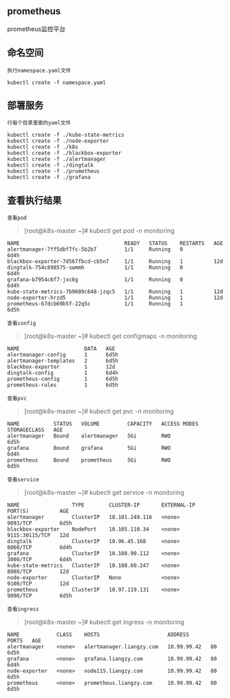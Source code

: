 ## prometheus
prometheus监控平台

## 命名空间
`执行namespace.yaml文件`
```
kubectl create -f namespace.yaml
```
## 部署服务
`行每个目录里面的yaml文件`
```
kubectl create -f ./kube-state-metrics
kubectl create -f ./node-exporter
kubectl create -f ./k8s
kubectl create -f ./blackbox-exporter
kubectl create -f ./alertmanager
kubectl create -f ./dingtalk
kubectl create -f ./prometheus
kubectl create -f ./grafana
```

## 查看执行结果
`查看pod`
>[root@k8s-master ~]# kubectl get pod -n monitoring 
```
NAME                                  READY   STATUS    RESTARTS   AGE
alertmanager-7ff5dbf7fc-5b2b7         1/1     Running   0          6d4h
blackbox-exporter-7d567fbcd-cb5n7     1/1     Running   1          12d
dingtalk-754c898575-swmmh             1/1     Running   0          6d4h
grafana-b7954c6f7-jxc6g               1/1     Running   0          6d4h
kube-state-metrics-7b9689c648-jzqc5   1/1     Running   1          12d
node-exporter-hrzd5                   1/1     Running   1          12d
prometheus-67dcb69b5f-22q5c           1/1     Running   1          6d5h
```
`查看config`
>[root@k8s-master ~]# kubectl get configmaps -n monitoring 
```
NAME                     DATA   AGE
alertmanager-config      1      6d5h
alertmanager-templates   2      6d5h
blackbox-exporter        1      12d
dingtalk-config          1      6d4h
prometheus-config        1      6d5h
prometheus-rules         1      6d5h
```
`查看pvc`
>[root@k8s-master ~]# kubectl get pvc -n monitoring 
```
NAME           STATUS   VOLUME         CAPACITY   ACCESS MODES   STORAGECLASS   AGE
alertmanager   Bound    alertmanager   5Gi        RWO                           6d5h
grafana        Bound    grafana        5Gi        RWO                           6d4h
prometheus     Bound    prometheus     5Gi        RWO                           6d5h
```
`查看service`
>[root@k8s-master ~]# kubectl get service -n monitoring 
```
NAME                 TYPE        CLUSTER-IP       EXTERNAL-IP   PORT(S)          AGE
alertmanager         ClusterIP   10.101.249.116   <none>        9093/TCP         6d5h
blackbox-exporter    NodePort    10.105.110.34    <none>        9115:30115/TCP   12d
dingtalk             ClusterIP   10.96.45.168     <none>        8060/TCP         6d4h
grafana              ClusterIP   10.108.90.112    <none>        3000/TCP         6d4h
kube-state-metrics   ClusterIP   10.108.60.247    <none>        8080/TCP         12d
node-exporter        ClusterIP   None             <none>        9100/TCP         12d
prometheus           ClusterIP   10.97.119.131    <none>        9090/TCP         6d5h
```
`查看ingress`
>[root@k8s-master ~]# kubectl get ingress -n monitoring 
```
NAME            CLASS    HOSTS                      ADDRESS       PORTS   AGE
alertmanager    <none>   alertmanager.liangzy.com   10.99.99.42   80      6d5h
grafana         <none>   grafana.liangzy.com        10.99.99.42   80      6d4h
node-exporter   <none>   node115.liangzy.com        10.99.99.42   80      6d5h
prometheus      <none>   prometheus.liangzy.com     10.99.99.42   80      6d5h
```
